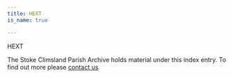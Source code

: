 ```yaml
---
title: HEXT
is_name: true

---
```


HEXT


The Stoke Climsland Parish Archive holds material under this index entry. To find out more please [contact us](/contact/)
